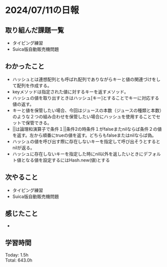 # 2024/07/11の日報
## 取り組んだ課題一覧
* タイピング練習
* Suica版自動販売機問題
## わかったこと
* ハッシュとは連想配列とも呼ばれ配列でありながらキーと値の関連づけをして配列を作成する。
* keyメソッドは指定された値に対するキーを返すメソッド。
* ハッシュの値を取り出すときはハッシュ[キー]とすることでキーに対応する値の返す。
* キーと値を保管したい場合、今回はジュースの本数（ジュースの種類と本数）のような２つの組み合わせを保管したい場合にハッシュを使用することでセットで保管できる。
* ||は論理和演算子で条件１||条件2の時条件１がfalseまたnilならば条件２の値を返す。左から順番にtrueの値を返す。どちらもfalseまたはnilならば偽。
* ハッシュの値を呼び出す際に存在しないキーを指定して呼び出そうとするとnilが返る。
* ハッシュに存在しないキーを指定した時にnil以外を返したいときにデフォルト値となる値を設定するにはHash.new(値)とする
## 次やること
* タイピング練習
* Suica版自動販売機問題
## 感じたこと
* 
## 学習時間
Today: 1.5h<br>
Total: 643.0h
